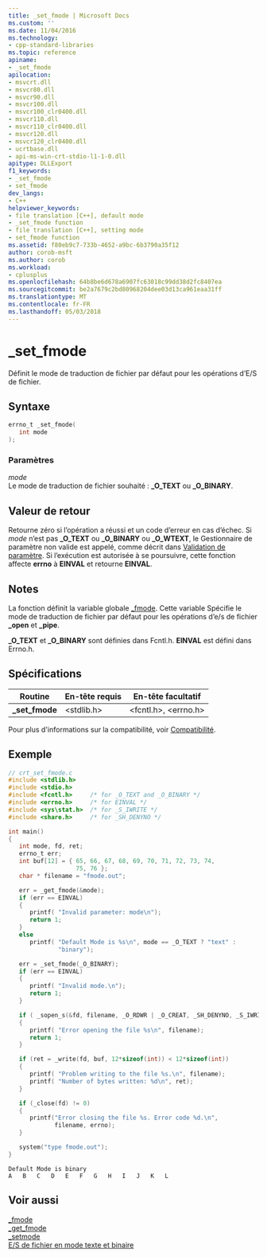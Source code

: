 ```yaml
---
title: _set_fmode | Microsoft Docs
ms.custom: ''
ms.date: 11/04/2016
ms.technology:
- cpp-standard-libraries
ms.topic: reference
apiname:
- _set_fmode
apilocation:
- msvcrt.dll
- msvcr80.dll
- msvcr90.dll
- msvcr100.dll
- msvcr100_clr0400.dll
- msvcr110.dll
- msvcr110_clr0400.dll
- msvcr120.dll
- msvcr120_clr0400.dll
- ucrtbase.dll
- api-ms-win-crt-stdio-l1-1-0.dll
apitype: DLLExport
f1_keywords:
- _set_fmode
- set_fmode
dev_langs:
- C++
helpviewer_keywords:
- file translation [C++], default mode
- _set_fmode function
- file translation [C++], setting mode
- set_fmode function
ms.assetid: f80eb9c7-733b-4652-a9bc-6b3790a35f12
author: corob-msft
ms.author: corob
ms.workload:
- cplusplus
ms.openlocfilehash: 64b8be6d678a6907fc63018c99dd38d2fc8407ea
ms.sourcegitcommit: be2a7679c2bd80968204dee03d13ca961eaa31ff
ms.translationtype: MT
ms.contentlocale: fr-FR
ms.lasthandoff: 05/03/2018
---
```

# <a name="setfmode"></a>_set_fmode

Définit le mode de traduction de fichier par défaut pour les opérations d’E/S de fichier.

## <a name="syntax"></a>Syntaxe

```C
errno_t _set_fmode( 
   int mode 
);
```

### <a name="parameters"></a>Paramètres

*mode*<br/>
Le mode de traduction de fichier souhaité : **_O_TEXT** ou **_O_BINARY**.

## <a name="return-value"></a>Valeur de retour

Retourne zéro si l’opération a réussi et un code d’erreur en cas d’échec. Si *mode* n’est pas **_O_TEXT** ou **_O_BINARY** ou **_O_WTEXT**, le Gestionnaire de paramètre non valide est appelé, comme décrit dans [Validation de paramètre](../../c-runtime-library/parameter-validation.md). Si l’exécution est autorisée à se poursuivre, cette fonction affecte **errno** à **EINVAL** et retourne **EINVAL**.

## <a name="remarks"></a>Notes

La fonction définit la variable globale [_fmode](../../c-runtime-library/fmode.md). Cette variable Spécifie le mode de traduction de fichier par défaut pour les opérations d’e/s de fichier **_open** et **_pipe**.

**_O_TEXT** et **_O_BINARY** sont définies dans Fcntl.h. **EINVAL** est défini dans Errno.h.

## <a name="requirements"></a>Spécifications

|Routine|En-tête requis|En-tête facultatif|
|-------------|---------------------|---------------------|
|**_set_fmode**|\<stdlib.h>|\<fcntl.h>, \<errno.h>|

Pour plus d'informations sur la compatibilité, voir [Compatibilité](../../c-runtime-library/compatibility.md).

## <a name="example"></a>Exemple

```C
// crt_set_fmode.c
#include <stdlib.h>
#include <stdio.h>
#include <fcntl.h>     /* for _O_TEXT and _O_BINARY */
#include <errno.h>     /* for EINVAL */
#include <sys\stat.h>  /* for _S_IWRITE */
#include <share.h>     /* for _SH_DENYNO */

int main()
{
   int mode, fd, ret;
   errno_t err;
   int buf[12] = { 65, 66, 67, 68, 69, 70, 71, 72, 73, 74,
                   75, 76 };
   char * filename = "fmode.out";

   err = _get_fmode(&mode);
   if (err == EINVAL)
   {
      printf( "Invalid parameter: mode\n");
      return 1;
   }
   else
      printf( "Default Mode is %s\n", mode == _O_TEXT ? "text" :
              "binary");

   err = _set_fmode(_O_BINARY);
   if (err == EINVAL)
   {
      printf( "Invalid mode.\n");
      return 1;
   }

   if ( _sopen_s(&fd, filename, _O_RDWR | _O_CREAT, _SH_DENYNO, _S_IWRITE | _S_IREAD) != 0 )
   {
      printf( "Error opening the file %s\n", filename);
      return 1;
   }

   if (ret = _write(fd, buf, 12*sizeof(int)) < 12*sizeof(int))
   {
      printf( "Problem writing to the file %s.\n", filename);
      printf( "Number of bytes written: %d\n", ret);
   }

   if (_close(fd) != 0)
   {
      printf("Error closing the file %s. Error code %d.\n",
             filename, errno);
   }

   system("type fmode.out");
}
```

```Output
Default Mode is binary
A   B   C   D   E   F   G   H   I   J   K   L
```

## <a name="see-also"></a>Voir aussi

[_fmode](../../c-runtime-library/fmode.md)<br/>
[_get_fmode](get-fmode.md)<br/>
[_setmode](setmode.md)<br/>
[E/S de fichier en mode texte et binaire](../../c-runtime-library/text-and-binary-mode-file-i-o.md)<br/>

